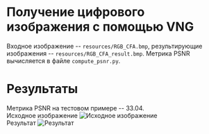 # Получение цифрового изображения с помощью VNG
Входное изображение -- `resources/RGB_CFA.bmp`, результирующие изображения -- `resources/RGB_CFA_result.bmp`. Метрика PSNR вычисляется в файле `compute_psnr.py`.
# Результаты
Метрика PSNR на тестовом примере -- 33.04.  
Исходное изображение
![Исходное изображение](https://github.com/Khaymon/cv_course_2022/blob/homework1/homework1/resources/RGB_CFA.bmp "Исходное изображение")  
Результат
![Результат](https://github.com/Khaymon/cv_course_2022/blob/homework1/homework1/resources/RGB_CFA_result.bmp "Результат")
